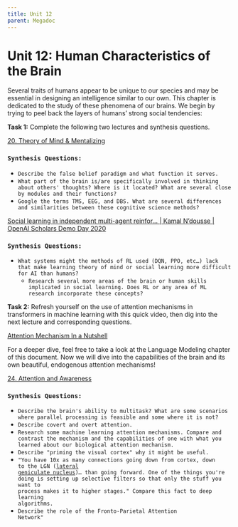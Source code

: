 ```yaml
---
title: Unit 12
parent: Megadoc
---
```


# Unit 12: Human Characteristics of the Brain

Several traits of humans appear to be unique to our species and may be essential in designing an intelligence similar to our own. This chapter is dedicated to the study of these phenomena of our brains. We begin by trying to peel back the layers of humans’ strong social tendencies:

**Task 1:** Complete the following two lectures and synthesis questions.

[20. Theory of Mind & Mentalizing](https://www.youtube.com/watch?v=pfZY5aDJazA&list=PLUl4u3cNGP60IKRN_pFptIBxeiMc0MCJP&index=15)


### `Synthesis Questions:`

* `Describe the false belief paradigm and what function it serves.`
* `What part of the brain is/are specifically involved in thinking about others' thoughts? Where is it located? What are several close by modules and their functions?`
* `Google the terms TMS, EEG, and DBS. What are several differences and similarities between these cognitive science methods?`

[Social learning in independent multi-agent reinfor… \| Kamal N’dousse \| OpenAI Scholars Demo Day 2020](https://www.youtube.com/watch?v=Qy9J5519s68)


### `Synthesis Questions:`

* `What systems might the methods of RL used (DQN, PPO, etc…) lack that make learning theory of mind or social learning more difficult for AI than humans?`
    * `Research several more areas of the brain or human skills implicated in social learning. Does RL or any area of ML research incorporate these concepts?`

**Task 2:** Refresh yourself on the use of attention mechanisms in transformers in machine learning with this quick video, then dig into the next lecture and corresponding questions.

[Attention Mechanism In a Nutshell](https://www.youtube.com/watch?v=oMeIDqRguLY)

For a deeper dive, feel free to take a look at the Language Modeling chapter of this document. Now we will dive into the capabilities of the brain and its own beautiful, endogenous attention mechanisms!

[24. Attention and Awareness](https://www.youtube.com/watch?v=B4a0WdGp52g&list=PLUl4u3cNGP60IKRN_pFptIBxeiMc0MCJP&index=17)


### `Synthesis Questions:`

* `Describe the brain's ability to multitask? What are some scenarios where parallel processing is feasible and some where it is not?`
* `Describe covert and overt attention.`
* `Research some machine learning attention mechanisms. Compare and contrast the mechanism and the capabilities of one with what you learned about our biological attention mechanism.`
* `Describe "priming the visual cortex" why it might be useful.`
* <code>"You have 10x as many connections going down from cortex, down to the LGN ([lateral geniculate nucleus](https://en.wikipedia.org/wiki/Lateral_geniculate_nucleus))… than going forward. One of the things you're doing is setting up selective filters so that only the stuff you want to process makes it to higher stages." Compare this fact to deep learning algorithms.</code>
* <code>Describe the role of the Fronto-Parietal Attention Network"</code>

